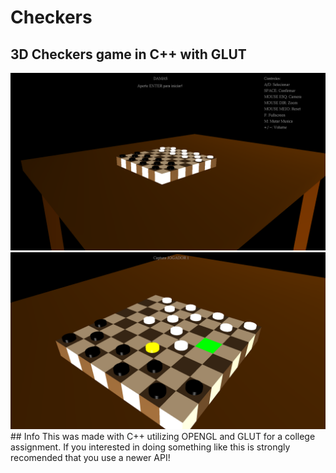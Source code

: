 # Checkers
## 3D Checkers game in C++ with GLUT
<img src="img.png" width="600">
<img src="img2.png" width="600">
## Info
This was made with C++ utilizing OPENGL and GLUT for a college assignment. If you interested in doing something like this is strongly recomended
that you use a newer API!